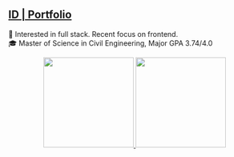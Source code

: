 
## <a href="https://ievgend2.github.io/portfolio/#/">ID | Portfolio</a>


🧐 Interested in full stack. Recent focus on frontend.  
🎓 Master of Science in Civil Engineering, Major GPA 3.74/4.0  
<!--
**ievgend2/ievgend2** is a ✨ _special_ ✨ repository because its `README.md` (this file) appears on your GitHub profile.

Here are some ideas to get you started:

- 🔭 I’m currently working on ...
- 🌱 I’m currently learning ...
- 👯 I’m looking to collaborate on ...
- 🤔 I’m looking for help with ...
- 💬 Ask me about ...
- 📫 How to reach me: ...
- 😄 Pronouns: ...
- ⚡ Fun fact: ...
-->
<p align="center">
<a href="https://github.com/ievgend2">
  <img height="180em" src="https://github-readme-stats-eight-theta.vercel.app/api?username=ievgend2&show_icons=true&theme=algolia&include_all_commits=true&count_private=true"/>
  <img height="180em" src="https://github-readme-stats-eight-theta.vercel.app/api/top-langs/?username=ievgend2&layout=compact&langs_count=8&theme=algolia"/>
</a>
</p>
